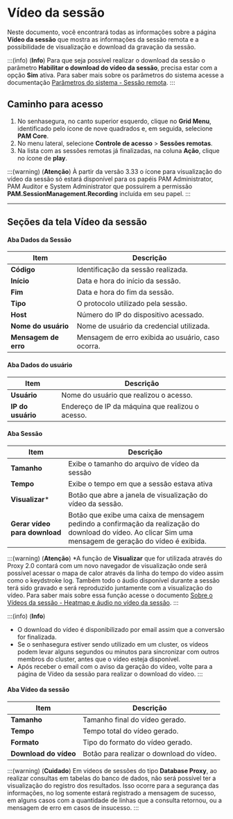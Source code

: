 # Vídeo da sessão

Neste documento, você encontrará todas as informações sobre a página **Vídeo da sessão** que mostra as informações da sessão remota e a possibilidade de visualização e download da gravação da sessão.

:::(info) (**Info**)
Para que seja possível realizar o download da sessão o parâmetro **Habilitar o download do vídeo da sessão**, precisa estar com a opção **Sim** ativa. Para saber mais sobre os parâmetros do sistema acesse a documentação [Parâmetros do sistema - Sessão remota](/v3-33/docs/pt/pam-session-proxy-settings).
:::

## Caminho para acesso

1. No senhasegura, no canto superior esquerdo, clique no **Grid Menu**, identificado pelo ícone de nove quadrados e, em seguida, selecione **PAM Core**.
2. No menu lateral, selecione **Controle de acesso** > **Sessões remotas**.
3. Na lista com as sessões remotas já finalizadas, na coluna **Ação**, clique no ícone de **play**.

:::(warning) (**Atenção**)
À partir da versão 3.33 o ícone para visualização do vídeo da sessão só estará disponível para os papéis PAM Administrator, PAM Auditor e System Administrator que possuírem a permissão **PAM.SessionManagement.Recording** incluída em seu papel.
:::

---
## Seções da tela Vídeo da sessão

#### Aba Dados da Sessão
| **Item** | **Descrição** |
|---|---|
| **Código** | Identificação da sessão realizada. |
| **Início** | Data e hora do início da sessão. |
| **Fim** | Data e hora do fim da sessão. |
| **Tipo** | O protocolo utilizado pela sessão. |
| **Host** | Número do IP do dispositivo acessado. |
| **Nome do usuário** | Nome de usuário da credencial utilizada. |
| **Mensagem de erro** | Mensagem de erro exibida ao usuário, caso ocorra. |



#### Aba Dados do usuário
| **Item** | **Descrição** |
|---|---|
| **Usuário** | Nome do usuário que realizou o acesso. |
| **IP do usuário** | Endereço de IP da máquina que realizou o acesso. |

#### Aba Sessão
| **Item** | **Descrição** |
|---|---|
| **Tamanho** | Exibe o tamanho do arquivo de vídeo da sessão |
| **Tempo** | Exibe o tempo em que a sessão estava ativa |
| **Visualizar*** | Botão que abre a janela de visualização do vídeo da sessão. |
| **Gerar vídeo para download** | Botão que exibe uma caixa de mensagem pedindo a confirmação da realização do download do vídeo. Ao clicar Sim uma mensagem de geração do vídeo é exibida. |

:::(warning) (**Atenção**)
*A função de **Visualizar** que for utilizada através do Proxy 2.0 contará com um novo navegador de visualização onde será possível acessar o mapa de calor através da linha do tempo do vídeo assim como o keydstroke log. Também todo o áudio disponível durante a sessão terá sido gravado e será reproduzido juntamente com a visualização do vídeo. Para saber mais sobre essa função acesse o documento [Sobre o Vídeos da sessão - Heatmap e áudio no vídeo da sessão](/v3-33/docs/pt/pam-session-about-video-session#heatmap-and-audio-in-the-session-video).
:::

:::(info) (**Info**)
* O download do vídeo é disponibilizado por email assim que a conversão for finalizada.
* Se o senhasegura estiver sendo utilizado em um cluster, os vídeos podem levar alguns segundos ou minutos para sincronizar com outros membros do cluster, antes que o vídeo esteja disponível.
* Após receber o email com o aviso da geração do vídeo, volte para a página de Vídeo da sessão para realizar o download do vídeo.
:::

#### Aba Vídeo da sessão
| **Item** | **Descrição** |
|---|---|
| **Tamanho** | Tamanho final do vídeo gerado. |
| **Tempo** | Tempo total do vídeo gerado. |
| **Formato** | Tipo do formato do vídeo gerado. |
| **Download do vídeo** | Botão para realizar o download do vídeo. | 

:::(warning) (**Cuidado**)
Em vídeos de sessões do tipo **Database Proxy**, ao realizar consultas em tabelas do banco de dados, não será possível ter a visualização do registro dos resultados. Isso ocorre para a segurança das informações, no log somente estará registrado a mensagem de sucesso, em alguns casos com a quantidade de linhas que a consulta retornou, ou a mensagem de erro em casos de insucesso.
:::
